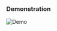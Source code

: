 ### Demonstration
![Demo](https://raw.githubusercontent.com/neokt/car-damage-detective/master/car-damage-detective-demo.gif "Car Damage Detective Demo")